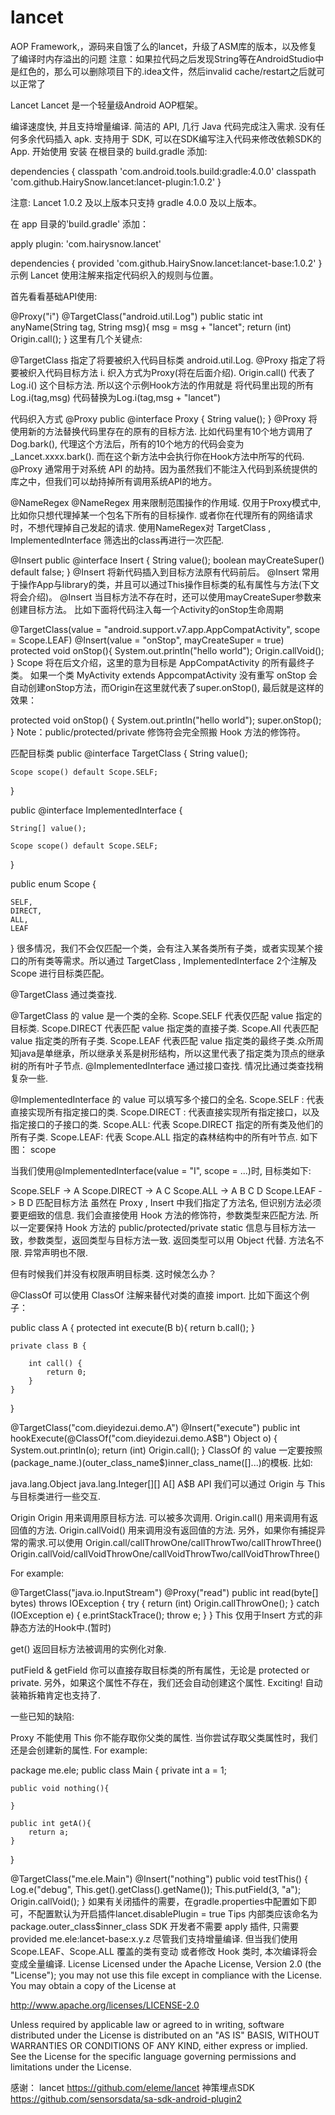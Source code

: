# lancet
AOP Framework,，源码来自饿了么的lancet，升级了ASM库的版本，以及修复了编译时内存溢出的问题
注意：如果拉代码之后发现String等在AndroidStudio中是红色的，那么可以删除项目下的.idea文件，然后invalid cache/restart之后就可以正常了

Lancet
Lancet 是一个轻量级Android AOP框架。

编译速度快, 并且支持增量编译.
简洁的 API, 几行 Java 代码完成注入需求.
没有任何多余代码插入 apk.
支持用于 SDK, 可以在SDK编写注入代码来修改依赖SDK的App.
开始使用
安装
在根目录的 build.gradle 添加:

dependencies {
classpath 'com.android.tools.build:gradle:4.0.0'
classpath 'com.github.HairySnow.lancet:lancet-plugin:1.0.2'
}

注意: Lancet 1.0.2 及以上版本只支持 gradle 4.0.0 及以上版本。

在 app 目录的'build.gradle' 添加：

apply plugin: 'com.hairysnow.lancet'

dependencies {
provided 'com.github.HairySnow.lancet:lancet-base:1.0.2'
}
示例
Lancet 使用注解来指定代码织入的规则与位置。

首先看看基础API使用:

@Proxy("i")
@TargetClass("android.util.Log")
public static int anyName(String tag, String msg){
msg = msg + "lancet";
return (int) Origin.call();
}
这里有几个关键点:

@TargetClass 指定了将要被织入代码目标类 android.util.Log.
@Proxy 指定了将要被织入代码目标方法 i.
织入方式为Proxy(将在后面介绍).
Origin.call() 代表了 Log.i() 这个目标方法.
所以这个示例Hook方法的作用就是 将代码里出现的所有 Log.i(tag,msg) 代码替换为Log.i(tag,msg + "lancet")

代码织入方式
@Proxy
public @interface Proxy {
String value();
}
@Proxy 将使用新的方法替换代码里存在的原有的目标方法.
比如代码里有10个地方调用了 Dog.bark(), 代理这个方法后，所有的10个地方的代码会变为_Lancet.xxxx.bark(). 而在这个新方法中会执行你在Hook方法中所写的代码.
@Proxy 通常用于对系统 API 的劫持。因为虽然我们不能注入代码到系统提供的库之中，但我们可以劫持掉所有调用系统API的地方。

@NameRegex
@NameRegex 用来限制范围操作的作用域. 仅用于Proxy模式中, 比如你只想代理掉某一个包名下所有的目标操作. 或者你在代理所有的网络请求时，不想代理掉自己发起的请求. 使用NameRegex对 TargetClass , ImplementedInterface 筛选出的class再进行一次匹配.

@Insert
public @interface Insert {
String value();
boolean mayCreateSuper() default false;
}
@Insert 将新代码插入到目标方法原有代码前后。
@Insert 常用于操作App与library的类，并且可以通过This操作目标类的私有属性与方法(下文将会介绍)。
@Insert 当目标方法不存在时，还可以使用mayCreateSuper参数来创建目标方法。
比如下面将代码注入每一个Activity的onStop生命周期

@TargetClass(value = "android.support.v7.app.AppCompatActivity", scope = Scope.LEAF)
@Insert(value = "onStop", mayCreateSuper = true)
protected void onStop(){
System.out.println("hello world");
Origin.callVoid();
}
Scope 将在后文介绍，这里的意为目标是 AppCompatActivity 的所有最终子类。
如果一个类 MyActivity extends AppcompatActivity 没有重写 onStop 会自动创建onStop方法，而Origin在这里就代表了super.onStop(), 最后就是这样的效果：

protected void onStop() {
System.out.println("hello world");
super.onStop();
}
Note：public/protected/private 修饰符会完全照搬 Hook 方法的修饰符。

匹配目标类
public @interface TargetClass {
String value();

    Scope scope() default Scope.SELF;
}

public @interface ImplementedInterface {

    String[] value();

    Scope scope() default Scope.SELF;
}

public enum Scope {

    SELF,
    DIRECT,
    ALL,
    LEAF
}
很多情况，我们不会仅匹配一个类，会有注入某各类所有子类，或者实现某个接口的所有类等需求。所以通过 TargetClass , ImplementedInterface 2个注解及 Scope 进行目标类匹配。

@TargetClass
通过类查找.

@TargetClass 的 value 是一个类的全称.
Scope.SELF 代表仅匹配 value 指定的目标类.
Scope.DIRECT 代表匹配 value 指定类的直接子类.
Scope.All 代表匹配 value 指定类的所有子类.
Scope.LEAF 代表匹配 value 指定类的最终子类.众所周知java是单继承，所以继承关系是树形结构，所以这里代表了指定类为顶点的继承树的所有叶子节点.
@ImplementedInterface
通过接口查找. 情况比通过类查找稍复杂一些.

@ImplementedInterface 的 value 可以填写多个接口的全名.
Scope.SELF : 代表直接实现所有指定接口的类.
Scope.DIRECT : 代表直接实现所有指定接口，以及指定接口的子接口的类.
Scope.ALL: 代表 Scope.DIRECT 指定的所有类及他们的所有子类.
Scope.LEAF: 代表 Scope.ALL 指定的森林结构中的所有叶节点.
如下图： scope

当我们使用@ImplementedInterface(value = "I", scope = ...)时, 目标类如下:

Scope.SELF -> A
Scope.DIRECT -> A C
Scope.ALL -> A B C D
Scope.LEAF -> B D
匹配目标方法
虽然在 Proxy , Insert 中我们指定了方法名, 但识别方法必须要更细致的信息. 我们会直接使用 Hook 方法的修饰符，参数类型来匹配方法.
所以一定要保持 Hook 方法的 public/protected/private static 信息与目标方法一致，参数类型，返回类型与目标方法一致.
返回类型可以用 Object 代替.
方法名不限. 异常声明也不限.

但有时候我们并没有权限声明目标类. 这时候怎么办？

@ClassOf
可以使用 ClassOf 注解来替代对类的直接 import.
比如下面这个例子：

public class A {
protected int execute(B b){
return b.call();
}

    private class B {

        int call() {
            return 0;
        }
    }
}

@TargetClass("com.dieyidezui.demo.A")
@Insert("execute")
public int hookExecute(@ClassOf("com.dieyidezui.demo.A$B") Object o) {
System.out.println(o);
return (int) Origin.call();
}
ClassOf 的 value 一定要按照 (package_name.)(outer_class_name$)inner_class_name([]...)的模板.
比如:

java.lang.Object
java.lang.Integer[][]
A[]
A$B
API
我们可以通过 Origin 与 This 与目标类进行一些交互.

Origin
Origin 用来调用原目标方法. 可以被多次调用.
Origin.call() 用来调用有返回值的方法.
Origin.callVoid() 用来调用没有返回值的方法.
另外，如果你有捕捉异常的需求.可以使用
Origin.call/callThrowOne/callThrowTwo/callThrowThree() Origin.callVoid/callVoidThrowOne/callVoidThrowTwo/callVoidThrowThree()

For example:

@TargetClass("java.io.InputStream")
@Proxy("read")
public int read(byte[] bytes) throws IOException {
try {
return (int) Origin.<IOException>callThrowOne();
} catch (IOException e) {
e.printStackTrace();
throw e;
}
}
This
仅用于Insert 方式的非静态方法的Hook中.(暂时)

get()
返回目标方法被调用的实例化对象.

putField & getField
你可以直接存取目标类的所有属性，无论是 protected or private.
另外，如果这个属性不存在，我们还会自动创建这个属性. Exciting!
自动装箱拆箱肯定也支持了.

一些已知的缺陷:

Proxy 不能使用 This
你不能存取你父类的属性. 当你尝试存取父类属性时，我们还是会创建新的属性.
For example:

package me.ele;
public class Main {
private int a = 1;

    public void nothing(){

    }

    public int getA(){
        return a;
    }
}

@TargetClass("me.ele.Main")
@Insert("nothing")
public void testThis() {
Log.e("debug", This.get().getClass().getName());
This.putField(3, "a");
Origin.callVoid();
}
如果有关闭插件的需要，在gradle.properties中配置如下即可，不配置默认为开启插件lancet.disablePlugin = true
Tips
内部类应该命名为 package.outer_class$inner_class
SDK 开发者不需要 apply 插件, 只需要 provided me.ele:lancet-base:x.y.z
尽管我们支持增量编译. 但当我们使用 Scope.LEAF、Scope.ALL 覆盖的类有变动 或者修改 Hook 类时, 本次编译将会变成全量编译.
License
Licensed under the Apache License, Version 2.0 (the "License"); you may not use this file except in compliance with the License. You may obtain a copy of the License at

http://www.apache.org/licenses/LICENSE-2.0

Unless required by applicable law or agreed to in writing, software distributed under the License is distributed on an "AS IS" BASIS, WITHOUT WARRANTIES OR CONDITIONS OF ANY KIND, either express or implied. See the License for the specific language governing permissions and limitations under the License.


感谢：
lancet https://github.com/eleme/lancet
神策埋点SDK https://github.com/sensorsdata/sa-sdk-android-plugin2
